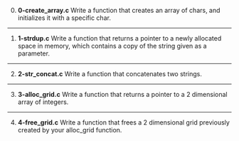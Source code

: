 0. **0-create_array.c**
Write a function that creates an array of chars, and initializes it with a specific char.
---
1. **1-strdup.c**
Write a function that returns a pointer to a newly allocated space in memory, which contains a copy of the string given as a parameter.
---
2. **2-str_concat.c**
Write a function that concatenates two strings.
---
3. **3-alloc_grid.c**
Write a function that returns a pointer to a 2 dimensional array of integers.
---
4. **4-free_grid.c**
Write a function that frees a 2 dimensional grid previously created by your alloc_grid function.
